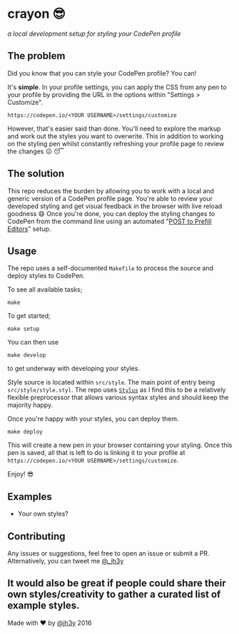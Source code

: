 # crayon :sunglasses:
_a local development setup for styling your CodePen profile_

## The problem

Did you know that you can style your CodePen profile? You can!

It's __simple__. In your profile settings, you can apply the CSS from any pen to your profile by providing the URL in the options within "Settings > Customize".

```shell
https://codepen.io/<YOUR USERNAME>/settings/customize
```

However, that's easier said than done. You'll need to explore the markup and work out the styles you want to overwrite. This in addition to working on the styling pen whilst constantly refreshing your profile page to review the changes :confounded: :sleeping:

## The solution
This repo reduces the burden by allowing you to work with a local and generic version of a CodePen profile page. You're able to review your developed styling and get visual feedback in the browser with live reload goodness :smile: Once you're done, you can deploy the styling changes to CodePen from the command line using an automated "[POST to Prefill Editors](https://blog.codepen.io/documentation/api/prefill/)" setup.

## Usage
The repo uses a self-documented `Makefile` to process the source and deploy styles to CodePen.

To see all available tasks;
```shell
make
```

To get started;

```shell
make setup
```

You can then use
```shell
make develop
```
to get underway with developing your styles.

Style source is located within `src/style`. The main point of entry being `src/style/style.styl`. The repo uses [`Stylus`](http://stylus-lang.com) as I find this to be a relatively flexible preprocessor that allows various syntax styles and should keep the majority happy.

Once you're happy with your styles, you can deploy them.
```shell
make deploy
```
This will create a new pen in your browser containing your styling. Once this pen is saved, all that is left to do is linking it to your profile at `https://codepen.io/<YOUR USERNAME>/settings/customize`.

Enjoy! :sunglasses:

## Examples
* Your own styles?

## Contributing
Any issues or suggestions, feel free to open an issue or submit a PR. Alternatively, you can tweet me [@_jh3y](https://twitter.com/@_jh3y)

It would also be great if people could share their own styles/creativity to gather a curated list of example styles.
---
Made with :heart: by [@jh3y](https://twitter.com/_jh3y) 2016
